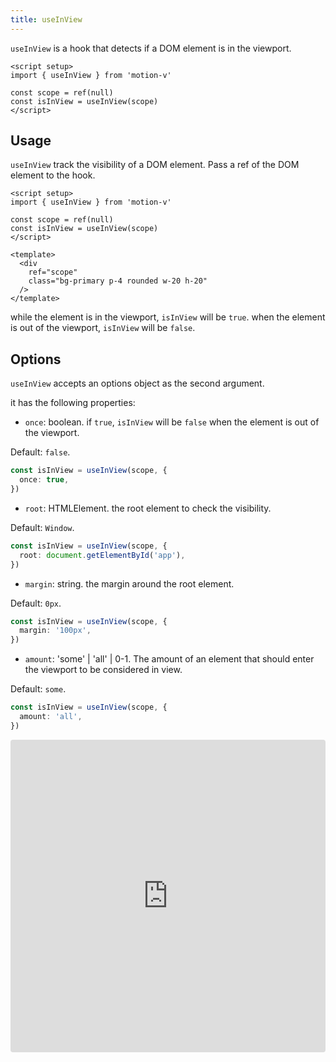 ```yaml
---
title: useInView
---
```


`useInView` is a hook that detects if a DOM element is in the viewport.

```vue
<script setup>
import { useInView } from 'motion-v'

const scope = ref(null)
const isInView = useInView(scope)
</script>
```

## Usage

`useInView` track the visibility of a DOM element. Pass a ref of the DOM element to the hook.

```vue
<script setup>
import { useInView } from 'motion-v'

const scope = ref(null)
const isInView = useInView(scope)
</script>

<template>
  <div
    ref="scope"
    class="bg-primary p-4 rounded w-20 h-20"
  />
</template>
```

while the element is in the viewport, `isInView` will be `true`. when the element is out of the viewport, `isInView` will be `false`.

## Options

`useInView` accepts an options object as the second argument.

it has the following properties:

- `once`: boolean. if `true`, `isInView` will be `false` when the element is out of the viewport.

Default: `false`.
```ts
const isInView = useInView(scope, {
  once: true,
})
```

- `root`: HTMLElement. the root element to check the visibility.

Default: `Window`.
```ts
const isInView = useInView(scope, {
  root: document.getElementById('app'),
})
```
- `margin`: string. the margin around the root element.

Default: `0px`.

```ts
const isInView = useInView(scope, {
  margin: '100px',
})
```
- `amount`: 'some' | 'all' | 0-1. The amount of an element that should enter the viewport to be considered in view.

Default: `some`.
```ts
const isInView = useInView(scope, {
  amount: 'all',
})
```

<iframe src="https://stackblitz.com/edit/qvapj3?ctl=1&embed=1&file=src%2FApp.vue&hideExplorer=1"
     style="width:100%; height: 500px; border:0; border-radius: 4px; overflow:hidden;"
     title="motion-use-spring"
    allow="accelerometer; ambient-light-sensor; camera; encrypted-media; geolocation; gyroscope; hid; microphone; midi; payment; usb; vr; xr-spatial-tracking"
     sandbox="allow-forms allow-modals allow-popups allow-presentation allow-same-origin allow-scripts allow-downloads allow-pointer-lock"
   ></iframe>
